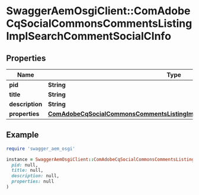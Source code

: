 # SwaggerAemOsgiClient::ComAdobeCqSocialCommonsCommentsListingImplSearchCommentSocialCInfo

## Properties

| Name | Type | Description | Notes |
| ---- | ---- | ----------- | ----- |
| **pid** | **String** |  | [optional] |
| **title** | **String** |  | [optional] |
| **description** | **String** |  | [optional] |
| **properties** | [**ComAdobeCqSocialCommonsCommentsListingImplSearchCommentSocialCProperties**](ComAdobeCqSocialCommonsCommentsListingImplSearchCommentSocialCProperties.md) |  | [optional] |

## Example

```ruby
require 'swagger_aem_osgi'

instance = SwaggerAemOsgiClient::ComAdobeCqSocialCommonsCommentsListingImplSearchCommentSocialCInfo.new(
  pid: null,
  title: null,
  description: null,
  properties: null
)
```

